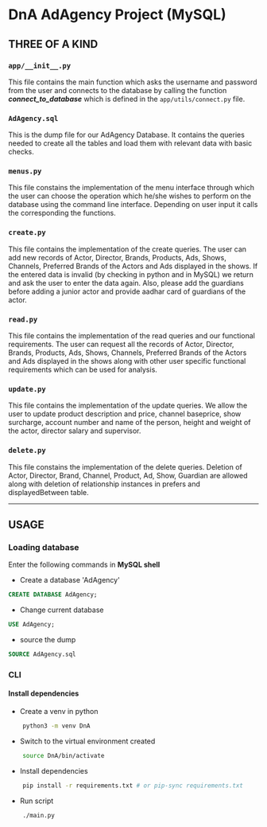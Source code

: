 # DnA AdAgency Project (MySQL)

## THREE OF A KIND

### `app/__init__.py`

This file contains the main function which asks the username and password from the user and connects to the database by calling the function **_connect_to_database_** which is defined in the `app/utils/connect.py` file.

### `AdAgency.sql`

This is the dump file for our AdAgency Database. It contains the queries needed to create all the tables and load them with relevant data with basic checks.

### `menus.py`

This file constains the implementation of the menu interface through which the user can choose the operation which he/she wishes to perform on the database using the command line interface. Depending on user input it calls the corresponding the functions.

### `create.py`

This file contains the implementation of the create queries. The user can add new records of Actor, Director, Brands, Products, Ads, Shows, Channels, Preferred Brands of the Actors and Ads displayed in the shows. If the entered data is invalid (by checking in python and in MySQL) we return and ask the user to enter the data again. Also, please add the guardians before adding a junior actor and provide aadhar card of guardians of the actor.

### `read.py`

This file contains the implementation of the read queries and our functional requirements. The user can request all the records of Actor, Director, Brands, Products, Ads, Shows, Channels, Preferred Brands of the Actors and Ads displayed in the shows along with other user specific functional requirements which can be used for analysis.

### `update.py`

This file contains the implementation of the update queries. We allow the user to update product description and price, channel baseprice, show surcharge, account number and name of the person, height and weight of the actor, director salary and supervisor.

### `delete.py`

This file constains the implementation of the delete queries. Deletion of Actor, Director, Brand, Channel, Product, Ad, Show, Guardian are allowed along with deletion of relationship instances in prefers and displayedBetween table.

---

## USAGE

### Loading database

Enter the following commands in **MySQL shell**

- Create a database 'AdAgency'

```sql
CREATE DATABASE AdAgency;
```

- Change current database

```sql
USE AdAgency;
```

- source the dump

```sql
SOURCE AdAgency.sql
```

### CLI

#### Install dependencies

- Create a venv in python

```bash
    python3 -m venv DnA
```

- Switch to the virtual environment created

```bash
    source DnA/bin/activate
```

- Install dependencies

```bash
    pip install -r requirements.txt # or pip-sync requirements.txt
```

- Run script

```bash
    ./main.py
```
